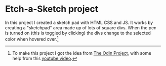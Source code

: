 # Etch-a-Sketch project

In this project I created a sketch pad with HTML CSS and JS. It works by creating a "sketchpad" area made up of lots of square divs. 
When the pen is turned on (this is toggled by clicking) the divs change to the selected color when hovered over.[^1]


[^1]:To make this project I got the idea from [The Odin Project](https://www.theodinproject.com/lessons/foundations-etch-a-sketch),
    with some help from this [youtube video](https://www.youtube.com/watch?v=dyhuaXeuyGo).